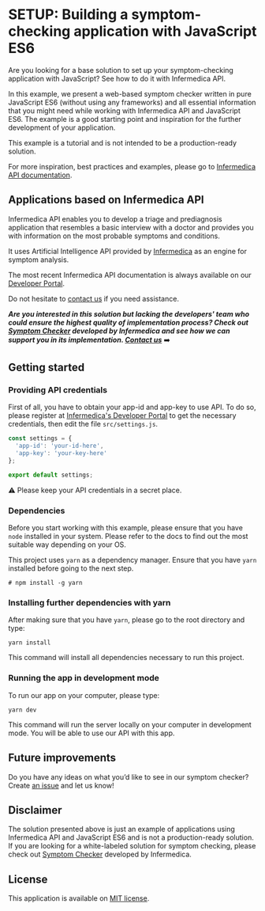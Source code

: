 # SETUP: Building a symptom-checking application with JavaScript ES6

Are you looking for a base solution to set up your symptom-checking application with JavaScript? See how to do it with Infermedica API.

In this example, we present a web-based symptom checker written in pure JavaScript ES6 (without using any frameworks) and all essential information that you might need while working with Infermedica API and JavaScript ES6. The example is a good starting point and inspiration for the further development of your application.

This example is a tutorial and is not intended to be a production-ready solution.

For more inspiration, best practices and examples, please go to [Infermedica API documentation](https://developer.infermedica.com/docs/introduction).

## Applications based on Infermedica API

Infermedica API enables you to develop a triage and prediagnosis application that resembles a basic interview with a doctor and provides you with information on the most probable symptoms and conditions.

It uses Artificial Intelligence API provided by [Infermedica](https://infermedica.com) as an engine for symptom analysis.

The most recent Infermedica API documentation is always available on our [Developer Portal](https://developer.infermedica.com/).

Do not hesitate to [contact us](mailto:support@infermedica.com) if you need assistance.

***Are you interested in this solution but lacking the developers' team who could ensure the highest quality of implementation process? Check out [Symptom Checker](https://infermedica.com/product/symptom-checker) developed by Infermedica and see how we can support you in its implementation. [Contact us](https://infermedica.com/contact)*** ➡️

## Getting started

### Providing API credentials

First of all, you have to obtain your app-id and app-key to use API. To do so, please register at [Infermedica's Developer Portal](https://developer.infermedica.com) to get the necessary credentials, then edit the file `src/settings.js`.
```javascript
const settings = {
  'app-id': 'your-id-here',
  'app-key': 'your-key-here'
};

export default settings;
```

⚠️  Please keep your API credentials in a secret place.

### Dependencies

Before you start working with this example, please ensure that you have `node` installed in your system.
Please refer to the docs to find out the most suitable way depending on your OS.

This project uses `yarn` as a dependency manager. Ensure that you have `yarn` installed before going to the next step.

`# npm install -g yarn`

### Installing further dependencies with yarn

After making sure that you have `yarn`, please go to the root directory and type:

`yarn install`

This command will install all dependencies necessary to run this project.

### Running the app in development mode

To run our app on your computer, please type:

`yarn dev`

This command will run the server locally on your computer in development mode.
You will be able to use our API with this app.

## Future improvements

Do you have any ideas on what you’d like to see in our symptom checker? Create [an issue](https://github.com/infermedica/js-symptom-checker-example/issues/new) and let us know!

## Disclaimer

The solution presented above is just an example of applications using Infermedica API and JavaScript ES6 and is not a production-ready solution. If you are looking for a white-labeled solution for symptom checking, please check out [Symptom Checker](https://infermedica.com/product/symptom-checker) developed by Infermedica.

 ## License

This application is available on [MIT license](./LICENSE).



